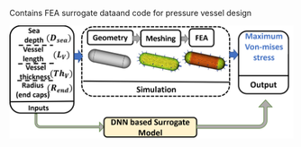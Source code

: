 Contains FEA surrogate dataand code for pressure vessel design

![Alt text](https://github.com/vardhah/FEA_surrogate/blob/main/hull_surrogate.png)


